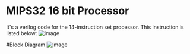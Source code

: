 # MIPS32 16 bit Processor

It's a verilog code for the 14-instruction set processor. This instruction is listed below:
![image](https://github.com/chinmoy-mondal/VLSI/assets/6547131/ac4332a7-e588-4deb-9997-dd1769b9d693)

#Block Diagram
![image](https://github.com/chinmoy-mondal/VLSI/assets/6547131/e6f4bd4c-f891-4bee-909d-33f4441916df)
